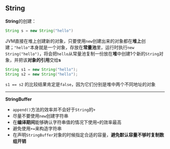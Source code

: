 ## String

**String**的创建：

```java
String s = new String("hello")
```

JVM直接在堆上创建新的对象，只要使用`new`创建出来的对象都在**堆上**创建；`"hello"`本身就是一个对象，存放在**常量池**里，运行时执行`new String("hello")`，将会把`hello`从常量池复制一份放在**堆**中创建1个新的`String`对象，并把该**对象的引用**交给**s**

```java
String s1 = new String("hello");
String s2 = new String("hello");
```

`s1 == s2` 的比较结果肯定是`false`，因为它们分别是堆中两个不同地址的对象

----

**StringBuffer**

+ `append()`方法的效率并不会好于`String`的`+`
+ 尽量不要使用`new`创建字符串
+ 在**编译期间**能够确认字符串值的情况下使用`+`的效率最高
+ 避免使用`+=`来构造字符串
+ 在声明`StringBuffer`对象的时候指定合适的容量，**避免默认容量不够时复制数组开销**

